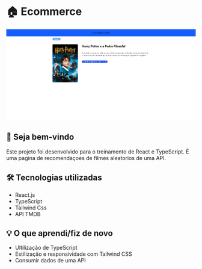 # 🏠 Ecommerce

![Preview do site](./src/imagens/image.png)

## 👋 Seja bem-vindo

Este projeto foi desenvolvido para o treinamento de React e TypeScript.
É uma pagina de recomendaçoes de filmes aleatorios de uma API.

## 🛠️ Tecnologias utilizadas

- React.js
- TypeScript
- Tailwind Css
- API TMDB

## 💡 O que aprendi/fiz de novo

- Ultilização de TypeScript
- Estilização e responsividade com Tailwind CSS
- Consumir dados de uma API

